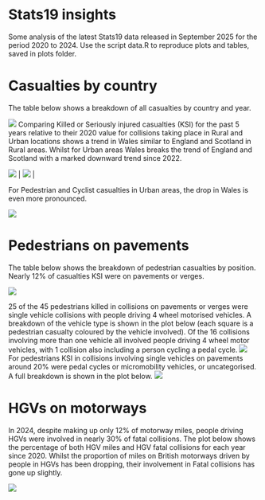 # Stats19 insights


Some analysis of the latest Stats19 data released in September 2025 for
the period 2020 to 2024. Use the script data.R to reproduce plots and
tables, saved in plots folder.

# Casualties by country

The table below shows a breakdown of all casualties by country and year.

![](plots/country_table.png) Comparing Killed or Seriously injured
casualties (KSI) for the past 5 years relative to their 2020 value for
collisions taking place in Rural and Urban locations shows a trend in
Wales similar to England and Scotland in Rural areas. Whilst for Urban
areas Wales breaks the trend of England and Scotland with a marked
downward trend since 2022.

![](plots/country_KSI_all_casualties_Rural.png) \|
![](plots/country_KSI_all_casualties_Urban.png) \|

For Pedestrian and Cyclist casualties in Urban areas, the drop in Wales
is even more pronounced.

![](plots/country_KSI_Pedestrians_&_Cyclists_Urban.png)

# Pedestrians on pavements

The table below shows the breakdown of pedestrian casualties by
position. Nearly 12% of casualties KSI were on pavements or verges.

![](plots/ped_location_table.png)

25 of the 45 pedestrians killed in collisions on pavements or verges
were single vehicle collisions with people driving 4 wheel motorised
vehicles. A breakdown of the vehicle type is shown in the plot below
(each square is a pedestrian casualty coloured by the vehicle involved).
Of the 16 collisions involving more than one vehicle all involved people
driving 4 wheel motor vehicles, with 1 collision also including a person
cycling a pedal cycle. ![](plots/fatal_pave.png) For pedestrians KSI in
collisions involving single vehicles on pavements around 20% were pedal
cycles or micromobility vehicles, or uncategorised. A full breakdown is
shown in the plot below. ![](plots/KSI_pave.png)

# HGVs on motorways

In 2024, despite making up only 12% of motorway miles, people driving
HGVs were involved in nearly 30% of fatal collisions. The plot below
shows the percentage of both HGV miles and HGV fatal collisions for each
year since 2020. Whilst the proportion of miles on British motorways
driven by people in HGVs has been dropping, their involvement in Fatal
collisions has gone up slightly.

![](plots/hgvs_mway.png)
